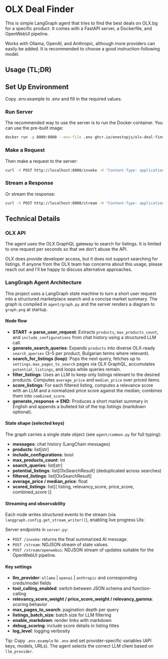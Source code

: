 # OLX Deal Finder

This is simple LangGraph agent that tries to find the best deals on OLX.bg for a specific product. It comes with a FastAPI server, a Dockerfile, and OpenWebUI pipeline.

Works with Ollama, OpenAI, and Anthropic, although more providers can easily be added. It is recommended to choose a good instruction-following model.

## Usage (TL;DR)

## Set Up Environment

Copy .env.example to .env and fill in the required values.

### Run Server

The recommended way to use the server is to run the Docker container. You can use the pre-built image:

```bash
docker run -p 8000:8000 --env-file .env ghcr.io/onestopjs/olx-deal-finder:latest
```

### Make a Request

Then make a request to the server:

```bash
curl -X POST http://localhost:8000/invoke -H "Content-Type: application/json" -d '{"messages": [{"type": "human", "content": "I want to buy an rtx 3090"}]}'
```

### Stream a Response

Or stream the response:

```bash
curl -X POST http://localhost:8000/stream -H "Content-Type: application/json" -d '{"messages": [{"type": "human", "content": "I want to buy an rtx 3090"}]}'
```

## Technical Details

### OLX API

The agent uses the OLX GraphQL gateway to search for listings. It is limited to one request per seconds so that we don't abuse the API.

OLX does provide developer access, but it does not support searching for listings. If anyone from the OLX team has concerns about this usage, please reach out and I'll be happy to discuss alternative approaches.

### LangGraph Agent Architecture

This project uses a LangGraph state machine to turn a short user request into a structured marketplace search and a concise market summary. The graph is compiled in `agent/graph.py` and the server renders a diagram to `graph.png` at startup.

#### Node flow

- **START → parse_user_request**: Extracts `products`, `max_products_count`, and `include_configurations` from chat history using a structured LLM call.
- **generate_search_queries**: Expands `products` into diverse OLX-ready `search_queries` (3–5 per product, Bulgarian terms where relevant).
- **search_for_listings (loop)**: Pops the next query, fetches up to `settings.max_pages_to_search` pages via OLX GraphQL, accumulates `potential_listings`, and loops while queries remain.
- **filter_listings**: Uses an LLM to keep only listings relevant to the desired products. Computes `average_price` and `median_price` over priced items.
- **score_listings**: For each filtered listing, computes a relevance score with an LLM and a normalized price score against the median; combines them into `combined_score`.
- **generate_response → END**: Produces a short market summary in English and appends a bulleted list of the top listings (markdown optional).

#### State shape (selected keys)

The graph carries a single state object (see `agent/common.py` for full typing):

- **messages**: chat history (LangChain messages)
- **products**: list[str]
- **include_configurations**: bool
- **max_products_count**: int
- **search_queries**: list[str]
- **potential_listings**: list[OlxSearchResult] (deduplicated across searches)
- **filtered_listings**: list[OlxSearchResult]
- **average_price / median_price**: float
- **scored_listings**: list[{ listing, relevancy_score, price_score, combined_score }]

#### Streaming and observability

Each node writes structured events to the stream (via `langgraph.config.get_stream_writer()`), enabling live progress UIs:

Server endpoints in `server.py`:

- `POST /invoke`: returns the final summarized AI message.
- `POST /stream`: NDJSON stream of state values.
- `POST /stream/openwebui`: NDJSON stream of updates suitable for the OpenWebUI pipeline.

#### Key settings

- **llm_provider**: `ollama` | `openai` | `anthropic` and corresponding creds/model fields
- **tool_calling_enabled**: switch between JSON schema and function-calling
- **relevancy_score_weight / price_score_weight / relevancy_gamma**: scoring behavior
- **max_pages_to_search**: pagination depth per query
- **listings_batch_size**: batch size for LLM filtering
- **enable_markdown**: render links with markdown
- **debug_scoring**: include score details in listing titles
- **log_level**: logging verbosity

Tip: Copy `.env.example` to `.env` and set provider-specific variables (API keys, models, URLs). The agent selects the correct LLM client based on `llm_provider`.
